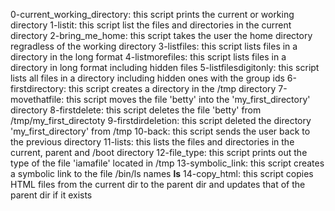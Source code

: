 0-current_working_directory: this script prints the current or working directory
1-listit: this script list the files and directories in the current directory
2-bring_me_home: this script takes the user the home directory regradless of the working directory
3-listfiles: this script lists files in a directory in the long format
4-listmorefiles: this script lists files in a directory in long format including hidden files
5-listfilesdigitonly: this script lists all files in a directory including hidden ones with the group ids
6-firstdirectory: this script creates a directory in the /tmp directory
7-movethatfile: this script moves the file 'betty' into the 'my_first_directory' directory
8-firstdelete: this script deletes the file 'betty' from /tmp/my_first_directoty
9-firstdirdeletion:  this script deleted the directory 'my_first_directory' from /tmp
10-back: this script sends the user back to the previous directory
11-lists: this lists the files and directories in the current, parent and /boot directory
12-file_type: this script prints out the type of the file 'iamafile' located in /tmp
13-symbolic_link: this script creates a symbolic link to the file /bin/ls names __ls__
14-copy_html: this script copies HTML files from the current dir to the parent dir and updates that of the parent dir if it exists
